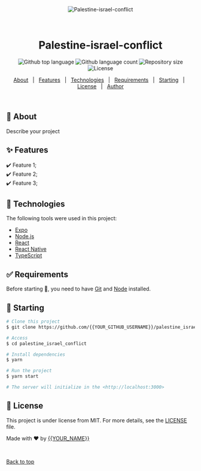 <div align="center" id="top"> 
  <img src="./.github/app.gif" alt="Palestine-israel-conflict" />

  &#xa0;

  <!-- <a href="https://palestine_israel_conflict.netlify.app">Demo</a> -->
</div>

<h1 align="center">Palestine-israel-conflict</h1>

<p align="center">
  <img alt="Github top language" src="https://img.shields.io/github/languages/top/{{MohammedNasserAhmed}}/palestine-israel-conflict?color=56BEB8">

  <img alt="Github language count" src="https://img.shields.io/github/languages/count/{{MohammedNasserAhmed}}/Palestine-Israel-Conflict?color=56BEB8">

  <img alt="Repository size" src="https://img.shields.io/github/repo-size/{{MohammedNasserAhmed}}/palestine-israel-conflict?color=56BEB8">

  <img alt="License" src="https://img.shields.io/github/license/{{MohammedNasserAhmed}}/palestine-israel-conflict?color=56BEB8">

  <!-- <img alt="Github issues" src="https://img.shields.io/github/issues/{{YOUR_GITHUB_USERNAME}}/palestine_israel_conflict?color=56BEB8" /> -->

  <!-- <img alt="Github forks" src="https://img.shields.io/github/forks/{{YOUR_GITHUB_USERNAME}}/palestine_israel_conflict?color=56BEB8" /> -->

  <!-- <img alt="Github stars" src="https://img.shields.io/github/stars/{{YOUR_GITHUB_USERNAME}}/palestine_israel_conflict?color=56BEB8" /> -->
</p>

<!-- Status -->

<!-- <h4 align="center"> 
	🚧  Palestine_israel_conflict 🚀 Under construction...  🚧
</h4> 

<hr> -->

<p align="center">
  <a href="#dart-about">About</a> &#xa0; | &#xa0; 
  <a href="#sparkles-features">Features</a> &#xa0; | &#xa0;
  <a href="#rocket-technologies">Technologies</a> &#xa0; | &#xa0;
  <a href="#white_check_mark-requirements">Requirements</a> &#xa0; | &#xa0;
  <a href="#checkered_flag-starting">Starting</a> &#xa0; | &#xa0;
  <a href="#memo-license">License</a> &#xa0; | &#xa0;
  <a href="https://github.com/{{YOUR_GITHUB_USERNAME}}" target="_blank">Author</a>
</p>

<br>

## :dart: About ##

Describe your project

## :sparkles: Features ##

:heavy_check_mark: Feature 1;\
:heavy_check_mark: Feature 2;\
:heavy_check_mark: Feature 3;

## :rocket: Technologies ##

The following tools were used in this project:

- [Expo](https://expo.io/)
- [Node.js](https://nodejs.org/en/)
- [React](https://pt-br.reactjs.org/)
- [React Native](https://reactnative.dev/)
- [TypeScript](https://www.typescriptlang.org/)

## :white_check_mark: Requirements ##

Before starting :checkered_flag:, you need to have [Git](https://git-scm.com) and [Node](https://nodejs.org/en/) installed.

## :checkered_flag: Starting ##

```bash
# Clone this project
$ git clone https://github.com/{{YOUR_GITHUB_USERNAME}}/palestine_israel_conflict

# Access
$ cd palestine_israel_conflict

# Install dependencies
$ yarn

# Run the project
$ yarn start

# The server will initialize in the <http://localhost:3000>
```

## :memo: License ##

This project is under license from MIT. For more details, see the [LICENSE](LICENSE.md) file.


Made with :heart: by <a href="https://github.com/{{YOUR_GITHUB_USERNAME}}" target="_blank">{{YOUR_NAME}}</a>

&#xa0;

<a href="#top">Back to top</a>
